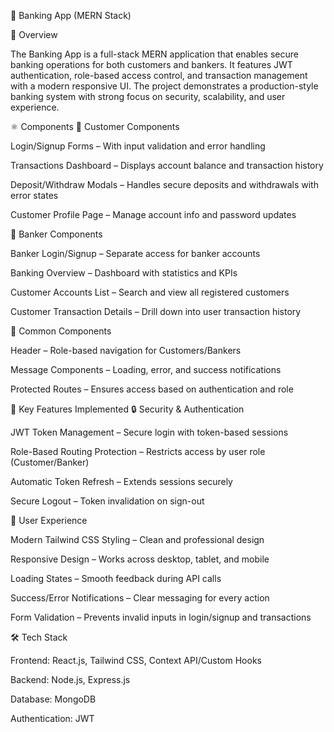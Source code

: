 🏦 Banking App (MERN Stack)



📌 Overview

The Banking App is a full-stack MERN application that enables secure banking operations for both customers and bankers. It features JWT authentication, role-based access control, and transaction management with a modern responsive UI. The project demonstrates a production-style banking system with strong focus on security, scalability, and user experience.

⚛️ Components
👤 Customer Components

Login/Signup Forms – With input validation and error handling

Transactions Dashboard – Displays account balance and transaction history

Deposit/Withdraw Modals – Handles secure deposits and withdrawals with error states

Customer Profile Page – Manage account info and password updates

🏦 Banker Components

Banker Login/Signup – Separate access for banker accounts

Banking Overview – Dashboard with statistics and KPIs

Customer Accounts List – Search and view all registered customers

Customer Transaction Details – Drill down into user transaction history

🔗 Common Components

Header – Role-based navigation for Customers/Bankers

Message Components – Loading, error, and success notifications

Protected Routes – Ensures access based on authentication and role

🎯 Key Features Implemented
🔒 Security & Authentication

JWT Token Management – Secure login with token-based sessions

Role-Based Routing Protection – Restricts access by user role (Customer/Banker)

Automatic Token Refresh – Extends sessions securely

Secure Logout – Token invalidation on sign-out

🎨 User Experience

Modern Tailwind CSS Styling – Clean and professional design

Responsive Design – Works across desktop, tablet, and mobile

Loading States – Smooth feedback during API calls

Success/Error Notifications – Clear messaging for every action

Form Validation – Prevents invalid inputs in login/signup and transactions

🛠️ Tech Stack

Frontend: React.js, Tailwind CSS, Context API/Custom Hooks

Backend: Node.js, Express.js

Database: MongoDB

Authentication: JWT
